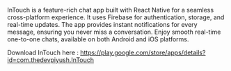 InTouch is a feature-rich chat app built with React Native for a seamless cross-platform experience. It uses Firebase for authentication, storage, and real-time updates. The app provides instant notifications for every message, ensuring you never miss a conversation. Enjoy smooth real-time one-to-one chats, available on both Android and iOS platforms.

Download InTouch here :
https://play.google.com/store/apps/details?id=com.thedevpiyush.InTouch
